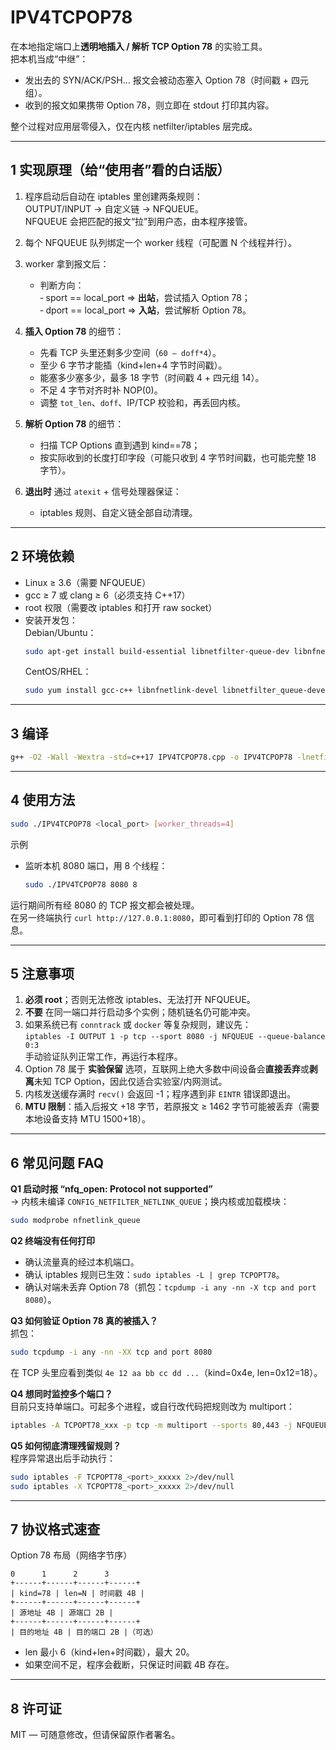 IPV4TCPOP78  
==============  
在本地指定端口上**透明地插入 / 解析 TCP Option 78** 的实验工具。  
把本机当成“中继”：  
- 发出去的 SYN/ACK/PSH… 报文会被动态塞入 Option 78（时间戳 + 四元组）。  
- 收到的报文如果携带 Option 78，则立即在 stdout 打印其内容。  

整个过程对应用层零侵入，仅在内核 netfilter/iptables 层完成。

---

1  实现原理（给“使用者”看的白话版）
----------------------------------
1. 程序启动后自动在 iptables 里创建两条规则：  
   OUTPUT/INPUT → 自定义链 → NFQUEUE。  
   NFQUEUE 会把匹配的报文“拉”到用户态，由本程序接管。  

2. 每个 NFQUEUE 队列绑定一个 worker 线程（可配置 N 个线程并行）。  

3. worker 拿到报文后：  
   - 判断方向：  
     ‑ sport == local_port ⇒ **出站**，尝试插入 Option 78；  
     ‑ dport == local_port ⇒ **入站**，尝试解析 Option 78。  

4. **插入 Option 78** 的细节：  
   - 先看 TCP 头里还剩多少空间（`60 – doff*4`）。  
   - 至少 6 字节才能插（kind+len+4 字节时间戳）。  
   - 能塞多少塞多少，最多 18 字节（时间戳 4 + 四元组 14）。  
   - 不足 4 字节对齐时补 NOP(0)。  
   - 调整 `tot_len`、`doff`、IP/TCP 校验和，再丢回内核。  

5. **解析 Option 78** 的细节：  
   - 扫描 TCP Options 直到遇到 kind==78；  
   - 按实际收到的长度打印字段（可能只收到 4 字节时间戳，也可能完整 18 字节）。  

6. **退出时** 通过 `atexit` + 信号处理器保证：  
   - iptables 规则、自定义链全部自动清理。  

---

2  环境依赖
------------
- Linux ≥ 3.6（需要 NFQUEUE）  
- gcc ≥ 7 或 clang ≥ 6（必须支持 C++17）  
- root 权限（需要改 iptables 和打开 raw socket）  
- 安装开发包：  
  Debian/Ubuntu：  
  ```bash
  sudo apt-get install build-essential libnetfilter-queue-dev libnfnetlink-dev iptables
  ```  
  CentOS/RHEL：  
  ```bash
  sudo yum install gcc-c++ libnfnetlink-devel libnetfilter_queue-devel iptables-services
  ```

---

3  编译
-------
```bash
g++ -O2 -Wall -Wextra -std=c++17 IPV4TCPOP78.cpp -o IPV4TCPOP78 -lnetfilter_queue -lpthread
```

---

4  使用方法
-----------
```bash
sudo ./IPV4TCPOP78 <local_port> [worker_threads=4]
```

示例  
- 监听本机 8080 端口，用 8 个线程：  
  ```bash
  sudo ./IPV4TCPOP78 8080 8
  ```

运行期间所有经 8080 的 TCP 报文都会被处理。  
在另一终端执行 `curl http://127.0.0.1:8080`，即可看到打印的 Option 78 信息。

---

5  注意事项
-----------
1. **必须 root**；否则无法修改 iptables、无法打开 NFQUEUE。  
2. **不要** 在同一端口并行启动多个实例；随机链名仍可能冲突。  
3. 如果系统已有 `conntrack` 或 `docker` 等复杂规则，建议先：  
   `iptables -I OUTPUT 1 -p tcp --sport 8080 -j NFQUEUE --queue-balance 0:3`  
   手动验证队列正常工作，再运行本程序。  
4. Option 78 属于 **实验保留** 选项，互联网上绝大多数中间设备会**直接丢弃**或**剥离**未知 TCP Option，因此仅适合实验室/内网测试。  
5. 内核发送缓存满时 `recv()` 会返回 -1；程序遇到非 `EINTR` 错误即退出。  
6. **MTU 限制**：插入后报文 +18 字节，若原报文 ≥ 1462 字节可能被丢弃（需要本地设备支持 MTU 1500+18）。  

---

6  常见问题 FAQ
---------------
**Q1  启动时报 “nfq_open: Protocol not supported”**  
→ 内核未编译 `CONFIG_NETFILTER_NETLINK_QUEUE`；换内核或加载模块：  
```bash
sudo modprobe nfnetlink_queue
```

**Q2  终端没有任何打印**  
- 确认流量真的经过本机端口。  
- 确认 iptables 规则已生效：`sudo iptables -L | grep TCPOPT78`。  
- 确认对端未丢弃 Option 78（抓包：`tcpdump -i any -nn -X tcp and port 8080`）。

**Q3  如何验证 Option 78 真的被插入？**  
抓包：  
```bash
sudo tcpdump -i any -nn -XX tcp and port 8080
```
在 TCP 头里应看到类似 `4e 12 aa bb cc dd ...`（kind=0x4e, len=0x12=18）。

**Q4  想同时监控多个端口？**  
目前只支持单端口。可起多个进程，或自行改代码把规则改为 multiport：  
```bash
iptables -A TCPOPT78_xxx -p tcp -m multiport --sports 80,443 -j NFQUEUE ...
```

**Q5  如何彻底清理残留规则？**  
程序异常退出后手动执行：  
```bash
sudo iptables -F TCPOPT78_<port>_xxxxx 2>/dev/null
sudo iptables -X TCPOPT78_<port>_xxxxx 2>/dev/null
```

---

7  协议格式速查
---------------
Option 78 布局（网络字节序）  
```
0      1      2      3
+------+------+------+------+
| kind=78 | len=N | 时间戳 4B |
+------+------+------+------+
| 源地址 4B | 源端口 2B |
+------+------+------+------+
| 目的地址 4B | 目的端口 2B |（可选）
```
- len 最小 6（kind+len+时间戳），最大 20。  
- 如果空间不足，程序会截断，只保证时间戳 4B 存在。

---

8  许可证
---------
MIT — 可随意修改，但请保留原作者署名。
